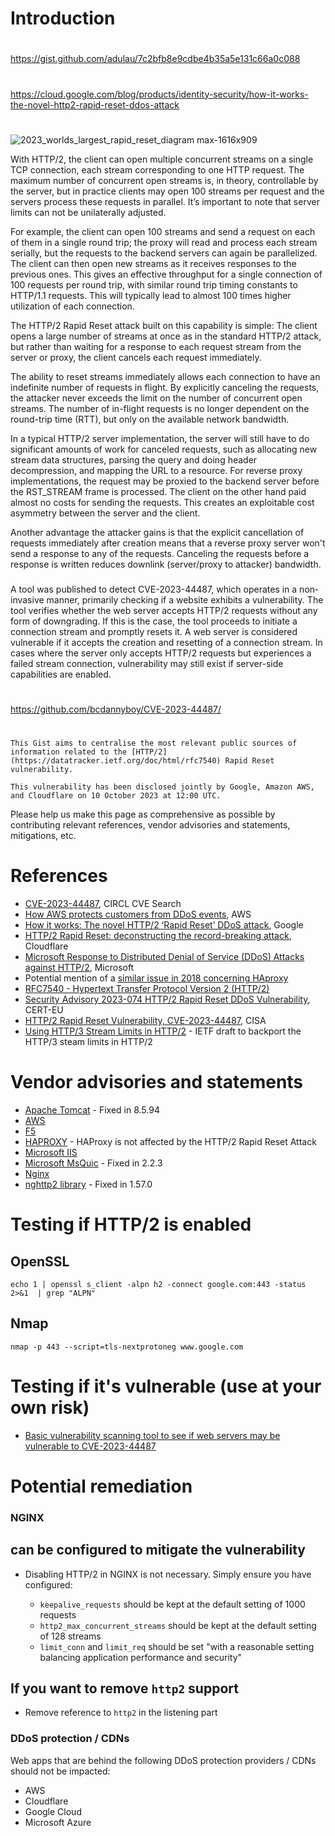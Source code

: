 # Introduction

##
#
https://gist.github.com/adulau/7c2bfb8e9cdbe4b35a5e131c66a0c088
#
https://cloud.google.com/blog/products/identity-security/how-it-works-the-novel-http2-rapid-reset-ddos-attack
#
##

![2023_worlds_largest_rapid_reset_diagram max-1616x909](https://github.com/babywyrm/sysadmin/assets/55672787/b6b503d7-8b27-4caf-9237-f07e632132a3)


With HTTP/2, the client can open multiple concurrent streams on a single TCP connection, each stream corresponding to one HTTP request. The maximum number of concurrent open streams is, in theory, controllable by the server, but in practice clients may open 100 streams per request and the servers process these requests in parallel. It’s important to note that server limits can not be unilaterally adjusted.

For example, the client can open 100 streams and send a request on each of them in a single round trip; the proxy will read and process each stream serially, but the requests to the backend servers can again be parallelized. The client can then open new streams as it receives responses to the previous ones. This gives an effective throughput for a single connection of 100 requests per round trip, with similar round trip timing constants to HTTP/1.1 requests. This will typically lead to almost 100 times higher utilization of each connection.

The HTTP/2 Rapid Reset attack built on this capability is simple: The client opens a large number of streams at once as in the standard HTTP/2 attack, but rather than waiting for a response to each request stream from the server or proxy, the client cancels each request immediately.

The ability to reset streams immediately allows each connection to have an indefinite number of requests in flight. By explicitly canceling the requests, the attacker never exceeds the limit on the number of concurrent open streams. The number of in-flight requests is no longer dependent on the round-trip time (RTT), but only on the available network bandwidth.

In a typical HTTP/2 server implementation, the server will still have to do significant amounts of work for canceled requests, such as allocating new stream data structures, parsing the query and doing header decompression, and mapping the URL to a resource. For reverse proxy implementations, the request may be proxied to the backend server before the RST_STREAM frame is processed. The client on the other hand paid almost no costs for sending the requests. This creates an exploitable cost asymmetry between the server and the client.

Another advantage the attacker gains is that the explicit cancellation of requests immediately after creation means that a reverse proxy server won't send a response to any of the requests. Canceling the requests before a response is written reduces downlink (server/proxy to attacker) bandwidth.


###
###
###

A tool was published to detect CVE-2023-44487, which operates in a non-invasive manner, primarily checking if a website exhibits a vulnerability. The tool verifies whether the web server accepts HTTP/2 requests without any form of downgrading. If this is the case, the tool proceeds to initiate a connection stream and promptly resets it. A web server is considered vulnerable if it accepts the creation and resetting of a connection stream. In cases where the server only accepts HTTP/2 requests but experiences a failed stream connection, vulnerability may still exist if server-side capabilities are enabled.

##
#
https://github.com/bcdannyboy/CVE-2023-44487/
#
##


```
This Gist aims to centralise the most relevant public sources of information related to the [HTTP/2](https://datatracker.ietf.org/doc/html/rfc7540) Rapid Reset vulnerability.

This vulnerability has been disclosed jointly by Google, Amazon AWS, and Cloudflare on 10 October 2023 at 12:00 UTC.
```
Please help us make this page as comprehensive as possible by contributing relevant references, vendor advisories and statements, mitigations, etc.

# References

- [CVE-2023-44487](https://cvepremium.circl.lu/cve/CVE-2023-44487), CIRCL CVE Search
- [How AWS protects customers from DDoS events](https://aws.amazon.com/blogs/security/how-aws-protects-customers-from-ddos-events/), AWS
- [How it works: The novel HTTP/2 ‘Rapid Reset’ DDoS attack](https://cloud.google.com/blog/products/identity-security/how-it-works-the-novel-http2-rapid-reset-ddos-attack), Google
- [HTTP/2 Rapid Reset: deconstructing the record-breaking attack](https://blog.cloudflare.com/technical-breakdown-http2-rapid-reset-ddos-attack/), Cloudflare
- [Microsoft Response to Distributed Denial of Service (DDoS) Attacks against HTTP/2](https://msrc.microsoft.com/blog/2023/10/microsoft-response-to-distributed-denial-of-service-ddos-attacks-against-http/2/), Microsoft 
- Potential mention of a [similar issue in 2018 concerning HAproxy](https://www.mail-archive.com/haproxy@formilux.org/msg44134.html)
- [RFC7540 - Hypertext Transfer Protocol Version 2 (HTTP/2)](https://datatracker.ietf.org/doc/html/rfc7540)
- [Security Advisory 2023-074 HTTP/2 Rapid Reset DDoS Vulnerability](https://www.cert.europa.eu/static/SecurityAdvisories/2023/CERT-EU-SA2023-074.pdf), CERT-EU
- [HTTP/2 Rapid Reset Vulnerability, CVE-2023-44487](https://www.cisa.gov/news-events/alerts/2023/10/10/http2-rapid-reset-vulnerability-cve-2023-44487), CISA
- [Using HTTP/3 Stream Limits in HTTP/2](https://martinthomson.github.io/h2-stream-limits/draft-thomson-httpbis-h2-stream-limits.html) - IETF draft to backport the HTTP/3 steam limits in HTTP/2

# Vendor advisories and statements

- [Apache Tomcat](https://github.com/apache/tomcat/commit/9cdfe25bad707f34b3e5da2994f3f1952a163c3e) - Fixed in 8.5.94
- [AWS](https://aws.amazon.com/security/security-bulletins/AWS-2023-011/)
- [F5](https://www.f5.com/company/blog/http-2-rapid-reset-attack-impacting-f5-nginx-products)
- [HAPROXY](https://www.haproxy.com/blog/haproxy-is-not-affected-by-the-http-2-rapid-reset-attack-cve-2023-44487) - HAProxy is not affected by the HTTP/2 Rapid Reset Attack
- [Microsoft IIS](https://msrc.microsoft.com/update-guide/vulnerability/CVE-2023-44487)
- [Microsoft MsQuic](https://github.com/microsoft/msquic/releases/tag/v2.2.3) - Fixed in 2.2.3
- [Nginx](https://www.nginx.com/blog/http-2-rapid-reset-attack-impacting-f5-nginx-products/)
- [nghttp2 library](https://github.com/nghttp2/nghttp2/security/advisories/GHSA-vx74-f528-fxqg) - Fixed in 1.57.0

# Testing if HTTP/2 is enabled

## OpenSSL

~~~shell
echo 1 | openssl s_client -alpn h2 -connect google.com:443 -status 2>&1  | grep "ALPN"
~~~

## Nmap

~~~shell
nmap -p 443 --script=tls-nextprotoneg www.google.com
~~~

# Testing if it's vulnerable (use at your own risk)

- [Basic vulnerability scanning tool to see if web servers may be vulnerable to CVE-2023-44487](https://github.com/bcdannyboy/CVE-2023-44487)

# Potential remediation

### NGINX 

## can be configured to mitigate the vulnerability

- Disabling HTTP/2 in NGINX is not necessary. Simply ensure you have configured:

  -  `keepalive_requests` should be kept at the default setting of 1000 requests
  -  `http2_max_concurrent_streams` should be kept at the default setting of 128 streams
  -  `limit_conn` and `limit_req` should be set "with a reasonable setting balancing application performance and security"

## If you want to remove `http2` support

- Remove reference to `http2` in the listening part

### DDoS protection / CDNs

Web apps that are behind the following DDoS protection providers / CDNs should not be impacted:

- AWS
- Cloudflare
- Google Cloud
- Microsoft Azure
